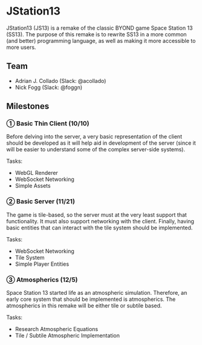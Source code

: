 # JStation13

JStation13 (JS13) is a remake of the classic BYOND game Space Station 13 (SS13). The purpose of this remake is to rewrite SS13 in a more common (and better) programming language, as well as making it more accessible to more users.

## Team
- Adrian J. Collado (Slack: @acollado)
- Nick Fogg (Slack: @foggn)

## Milestones

### ① Basic Thin Client (10/10)
Before delving into the server, a very basic representation of the client should be developed as it will help aid in development of the server (since it will be easier to understand some of the complex server-side systems).

Tasks:
* WebGL Renderer
* WebSocket Networking
* Simple Assets

### ② Basic Server (11/21)
The game is tile-based, so the server must at the very least support that functionality. It must also support networking with the client. Finally, having basic entities that can interact with the tile system should be implemented.

Tasks:
* WebSocket Networking
* Tile System
* Simple Player Entities

### ③ Atmospherics (12/5)
Space Station 13 started life as an atmospheric simulation. Therefore, an early core system that should be implemented is atmospherics. The atmospherics in this remake will be either tile or subtile based.

Tasks:
* Research Atmospheric Equations
* Tile / Subtile Atmospheric Implementation
